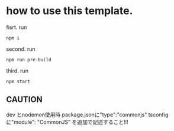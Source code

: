 # how to use this template.

fisrt. run 

```
npm i
```

second. run 

```
npm run pre-build
```

third. run 

```
npm start
```

## CAUTION

dev とnodemon使用時
package.jsonに"type":"commonjs"
tsconfigに"module": "CommonJS"
を追加で記述すること!!!